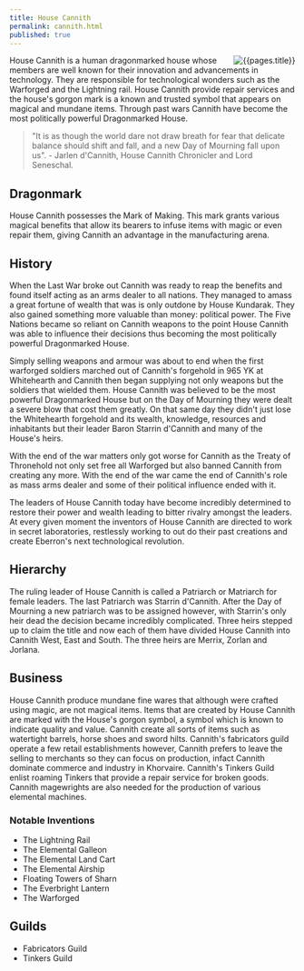```yaml
---
title: House Cannith 
permalink: cannith.html
published: true
---
```


<img src='images/houses/{{page.title}}.jpg' alt='{{pages.title}}' style="float:right">

House Cannith is a human dragonmarked house whose members are well known for their innovation and advancements in technology. They are responsible for technological wonders such as the Warforged and the Lightning rail. House Cannith provide repair services and the house's gorgon mark is a known and trusted symbol that appears on magical and mundane items. Through past wars Cannith have become the most politically powerful Dragonmarked House.

> "It is as though the world dare not draw breath for fear that delicate balance should shift and fall, and a new Day of Mourning fall upon us". - Jarlen d'Cannith, House Cannith Chronicler and Lord Seneschal. 

## Dragonmark
House Cannith possesses the Mark of Making. This mark grants various magical benefits that allow its bearers to infuse items with magic or even repair them, giving Cannith an advantage in the manufacturing arena.

## History
When the Last War broke out Cannith was ready to reap the benefits and found itself acting as an arms dealer to all nations. They managed to amass a great fortune of wealth that was is only outdone by House Kundarak. They also gained something more valuable than money: political power. The Five Nations became so reliant on Cannith weapons to the point House Cannith was able to influence their decisions thus becoming the most politically powerful Dragonmarked House.

Simply selling weapons and armour was about to end when the first warforged soldiers marched out of Cannith's forgehold in 965 YK at Whitehearth and Cannith then began supplying not only weapons but the soldiers that wielded them. House Cannith was believed to be the most powerful Dragonmarked House but on the Day of Mourning they were dealt a severe blow that cost them greatly. On that same day they didn't just lose the Whitehearth forgehold and its wealth, knowledge, resources and inhabitants but their leader Baron Starrin d'Cannith and many of the House's heirs.

With the end of the war matters only got worse for Cannith as the Treaty of Thronehold not only set free all Warforged but also banned Cannith from creating any more. With the end of the war came the end of Cannith's role as mass arms dealer and some of their political influence ended with it.

The leaders of House Cannith today have become incredibly determined to restore their power and wealth leading to bitter rivalry amongst the leaders. At every given moment the inventors of House Cannith are directed to work in secret laboratories, restlessly working to out do their past creations and create Eberron's next technological revolution.

## Hierarchy
The ruling leader of House Cannith is called a Patriarch or Matriarch for female leaders. The last Patriarch was Starrin d'Cannith. After the Day of Mourning a new patriarch was to be assigned however, with Starrin's only heir dead the decision became incredibly complicated. Three heirs stepped up to claim the title and now each of them have divided House Cannith into Cannith West, East and South. The three heirs are Merrix, Zorlan and Jorlana.

## Business
House Cannith produce mundane fine wares that although were crafted using magic, are not magical items. Items that are created by House Cannith are marked with the House's gorgon symbol, a symbol which is known to indicate quality and value. Cannith create all sorts of items such as watertight barrels, horse shoes and sword hilts. Cannith's fabricators guild operate a few retail establishments however, Cannith prefers to leave the selling to merchants so they can focus on production, infact Cannith dominate commerce and industry in Khorvaire. Cannith's Tinkers Guild enlist roaming Tinkers that provide a repair service for broken goods. Cannith magewrights are also needed for the production of various elemental machines.

### Notable Inventions
- The Lightning Rail
- The Elemental Galleon
- The Elemental Land Cart
- The Elemental Airship
- Floating Towers of Sharn
- The Everbright Lantern
- The Warforged

## Guilds
- Fabricators Guild
- Tinkers Guild